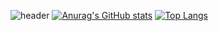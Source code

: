![header](https://capsule-render.vercel.app/api?type=waving&color=gradient&height=300&section=header&text=Kim%20Sungjin&fontSize=90)
[![Anurag's GitHub stats](https://github-readme-stats.vercel.app/api?username=kimxungjin&show_icons=true)](https://github.com/anuraghazra/github-readme-stats)
[![Top Langs](https://github-readme-stats.vercel.app/api/top-langs/?username=kimxungjin&layout=compact)](https://github.com/anuraghazra/github-readme-stats)


<!--
**kimxungjin/kimxungjin** is a ✨ _special_ ✨ repository because its `README.md` (this file) appears on your GitHub profile.

Here are some ideas to get you started:

- 🔭 I’m currently working on ...
- 🌱 I’m currently learning ...
- 👯 I’m looking to collaborate on ...
- 🤔 I’m looking for help with ...
- 💬 Ask me about ...
- 📫 How to reach me: ...
- 😄 Pronouns: ...
- ⚡ Fun fact: ...
-->
